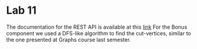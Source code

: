 # Lab 11

The documentation for the REST API is available at this [link](https://documenter.getpostman.com/view/15530795/TzRa6jFA)
For the Bonus component we used a DFS-like algorithm to find the cut-vertices, similar to the one presented at Graphs course last semester.